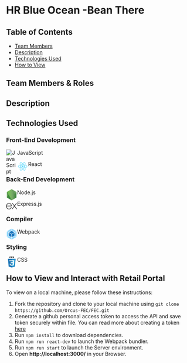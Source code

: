 # HR Blue Ocean -Bean There

## Table of Contents
- [Team Members](#team-members-&-roles)
- [Description](#description)
- [Technologies Used](#technologies-used)
- [How to View](#how-to-view-and-interact-with-retail-portal)


## Team Members & Roles

## Description


## Technologies Used

### Front-End Development
JavaScript <img align="left" alt="JavaScript" width="30px" src="https://raw.githubusercontent.com/jmnote/z-icons/master/svg/javascript.svg" />
<br />

React <img align="left" alt="React" width="30px" src="https://raw.githubusercontent.com/github/explore/80688e429a7d4ef2fca1e82350fe8e3517d3494d/topics/react/react.png" />
<br />

### Back-End Development
Node.js <img align="left" alt="Node JS" width="30px" src="https://raw.githubusercontent.com/github/explore/80688e429a7d4ef2fca1e82350fe8e3517d3494d/topics/nodejs/nodejs.png" />
<br />

Express.js <img align="left" alt="Express" width="30px" src="https://github.com/devicons/devicon/blob/master/icons/express/express-original.svg" />
<br />

### Compiler
Webpack <img align="left" alt="Webpack" width="30px" src="https://raw.githubusercontent.com/devicons/devicon/master/icons/webpack/webpack-original.svg" />
<br />

### Styling
CSS <img align="left" alt="CSS3" width="30px" src="https://raw.githubusercontent.com/github/explore/80688e429a7d4ef2fca1e82350fe8e3517d3494d/topics/css/css.png" />
<br />

## How to View and Interact with Retail Portal
To view on a local machine, please follow these instructions:
1. Fork the repository and clone to your local machine using `git clone https://github.com/Orcus-FEC/FEC.git`
2. Generate a github personal access token to access the API and save token securely within file. You can read more about creating a token [here](https://docs.github.com/en/github/authenticating-to-github/creating-a-personal-access-token)
3. Run `npm install` to download dependencies.
4. Run `npm run react-dev` to launch the Webpack bundler.
5. Run `npm run start` to launch the Server environment.
6. Open <b>http://localhost:3000/</b> in your Browser.
